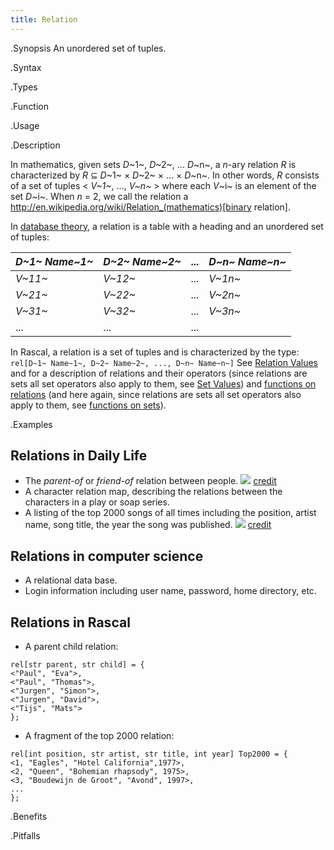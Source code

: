 ```yaml
---
title: Relation
---
```


.Synopsis
An unordered set of tuples.

.Syntax

.Types

.Function
       
.Usage

.Description

In mathematics, given sets _D_~1~, _D_~2~, ... _D_~n~, a
_n_-ary relation _R_ is characterized by _R_ &subseteq;  _D_~1~ &times; _D_~2~ &times; ... &times; _D_~n~.
In other words, _R_ consists of a set of tuples < _V~1~_, ..., _V~n~_ > where each _V_~i~ is an element of
the set _D_~i~. When _n_ = 2, we call the relation a http://en.wikipedia.org/wiki/Relation_(mathematics)[binary relation].

In [database theory](http://en.wikipedia.org/wiki/Relational_algebra), a relation is a table with a heading and an unordered set of tuples:

| _D~1~ Name~1~_ | _D~2~ Name~2~_ | ... | _D~n~ Name~n~_ |
| --- | --- | --- | --- |
| _V~11~_        | _V~12~_        | ... | _V~1n~_        |
| _V~21~_        | _V~22~_        | ... | _V~2n~_         |
| _V~31~_        | _V~32~_        | ... | _V~3n~_         |
| ...            | ...            | ... |                




In Rascal, a relation is a set of tuples and is characterized by the type:
`rel[D~1~ Name~1~, D~2~ Name~2~, ..., D~n~ Name~n~]` 
See [Relation Values]((Rascal:Values-Relation)) and  for a description of relations and their operators
(since relations are sets all set operators also apply to them, see [Set Values]((Rascal:Values-Set)))
and [functions on relations]((Library:Relation))
(and here again, since relations are sets all set operators also apply to them, 
see [functions on sets]((Library:Set))).


.Examples
## Relations in Daily Life

*  The _parent-of_ or _friend-of_ relation between people.
   ![]((char-relation.jpg))
   [credit](http://www.translatedmemories.com/bookpgs/Pg10-11CharRelation.jpg)
*  A character relation map, describing the relations between the characters in a play or soap series.
*  A listing of the top 2000 songs of all times including the position, artist name, song title, the year the song was published.
   ![]((top2000-2010.jpg))
   [credit](http://top2011.radio2.nl/lijst/2010)


## Relations in computer science

*  A relational data base.
*  Login information including user name, password, home directory, etc.


## Relations in Rascal

*  A parent child relation:
```rascal
rel[str parent, str child] = {
<"Paul", "Eva">,
<"Paul", "Thomas">,
<"Jurgen", "Simon">,
<"Jurgen", "David">,
<"Tijs", "Mats">
};
```
*  A fragment of the top 2000 relation:
```rascal
rel[int position, str artist, str title, int year] Top2000 = {
<1, "Eagles", "Hotel California",1977>,
<2, "Queen", "Bohemian rhapsody", 1975>,
<3, "Boudewijn de Groot", "Avond", 1997>,
...
};
```

.Benefits

.Pitfalls

